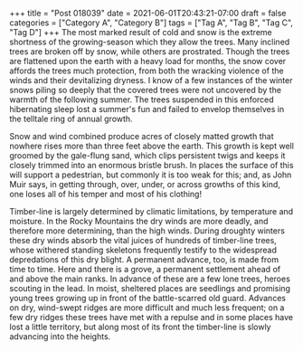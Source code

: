+++
title = "Post 018039"
date = 2021-06-01T20:43:21-07:00
draft = false
categories = ["Category A", "Category B"]
tags = ["Tag A", "Tag B", "Tag C", "Tag D"]
+++
The most marked result of cold and snow is the extreme shortness of the growing-season which they allow the trees. Many inclined trees are broken off by snow, while others are prostrated. Though the trees are flattened upon the earth with a heavy load for months, the snow cover affords the trees much protection, from both the wracking violence of the winds and their devitalizing dryness. I know of a few instances of the winter snows piling so deeply that the covered trees were not uncovered by the warmth of the following summer. The trees suspended in this enforced hibernating sleep lost a summer's fun and failed to envelop themselves in the telltale ring of annual growth.

Snow and wind combined produce acres of closely matted growth that nowhere rises more than three feet above the earth. This growth is kept well groomed by the gale-flung sand, which clips persistent twigs and keeps it closely trimmed into an enormous bristle brush. In places the surface of this will support a pedestrian, but commonly it is too weak for this; and, as John Muir says, in getting through, over, under, or across growths of this kind, one loses all of his temper and most of his clothing!

Timber-line is largely determined by climatic limitations, by temperature and moisture. In the Rocky Mountains the dry winds are more deadly, and therefore more determining, than the high winds. During droughty winters these dry winds absorb the vital juices of hundreds of timber-line trees, whose withered standing skeletons frequently testify to the widespread depredations of this dry blight. A permanent advance, too, is made from time to time. Here and there is a grove, a permanent settlement ahead of and above the main ranks. In advance of these are a few lone trees, heroes scouting in the lead. In moist, sheltered places are seedlings and promising young trees growing up in front of the battle-scarred old guard. Advances on dry, wind-swept ridges are more difficult and much less frequent; on a few dry ridges these trees have met with a repulse and in some places have lost a little territory, but along most of its front the timber-line is slowly advancing into the heights.
